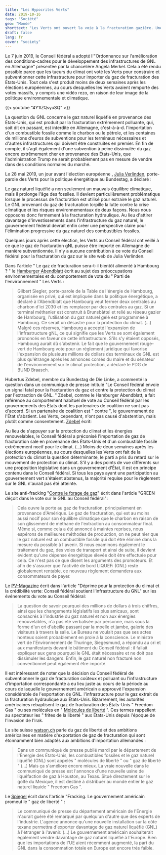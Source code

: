 ```yaml
---
title: "Les Hypocrites Verts"
date: 2019-10-16
tags: "Société"
geo: "Monde"
shorttext: "Les Verts ont ouvert la voie à la fracturation gazière. Une fois de plus, le parti se révèle être un tueur climatique!"
draft: false
lang: fr
cover: "society"
---
```


Le 7 juin 2019, le Conseil fédéral a adopté l'"Ordonnance sur l'amélioration des conditions-cadres pour le développement des infrastructures de GNL en Allemagne" présentée par la chancelière Angela Merkel. Cela a été rendu possible parce que les tueurs du climat ont voté les Verts pour construire et subventionner cette infrastructure pour importer du gaz de fracturation des États-Unis. Tout cela s'est produit moins de deux semaines après les élections européennes, au cours desquelles les Verts avaient remporté des votes massifs, y compris une vidéo rezo, en raison de leur image de la politique environnementale et climatique.

{{< youtube "4Y1lZQsyuSQ" >}}

La question du GNL concerne le gaz naturel liquéfié en provenance des États-Unis, qui est produit par la fracturation extrêmement polluante, qui, soit dit en passant, est interdite en Allemagne, c'est-à-à-d. l'importation d'un combustible fossile comme le charbon ou le pétrole, et les centaines de millions d'euros de subventions pour les terminaux nécessaires et d'autres infrastructures qui doivent être construites en premier. En fin de compte, il s'agit également d'une subvention à peine dissimulée du gaz encore extrêmement cher en provenance des États-Unis, que l'administration Trump ne serait probablement pas en mesure de vendre dans des conditions normales du marché.

Le 28 mai 2019, un jour avant l'élection européenne , [Julia Verlinden](https://julia-verlinden.de/detail/article/lng_verlaengert_das_fossile_zeitalter/ "LNG verlängert das fossile Zeitalter"), porte-parole des Verts pour la politique énergétique au Bundestag, a déclaré :

Le gaz naturel liquéfié a non seulement un mauvais équilibre climatique, mais il prolonge l'âge des fossiles. Il devient particulièrement problématique lorsque le processus de fracturation est utilisé pour extraire le gaz naturel. Le GNL provenant du gaz de fracturation torpille la lutte contre la crise climatique et les risques environnementaux de deux façons. Nous nous opposons donc fermement à la fracturation hydraulique. Au lieu d'attirer davantage d'investissements dans l'infrastructure du gaz naturel, le gouvernement fédéral devrait enfin créer une perspective claire pour l'élimination progressive du gaz naturel des combustibles fossiles.

Quelques jours après cette élection, les Verts au Conseil fédéral ont veillé à ce que le gaz de fracturation gNL puisse être importé en Allemagne de manière subventionnée. Il n'y a aucune contribution à ce vote du Conseil fédéral pour la fracturation du gaz sur le site web de Julia Verlinden.

Dans l'article " Le gaz de fracturation sera-t-il bientôt alimenté à Hambourg ? " le [Hamburger Abendblatt](https://www.abendblatt.de/hamburg/article226242161/Wird-in-Hamburg-bald-Fracking-Gas-getankt.html "Wird in Hamburg bald Fracking-Gas getankt?") écrit au sujet des préoccupations environnementales et du comportement de vote du " Parti de l'environnement " Les Verts :

> Gilbert Siegler, porte-parole de la Table de l'énergie de Hambourg, organisée en privé, qui est impliquée dans la politique énergétique, a déclaré à l'Abendblatt que Hambourg veut fermer deux centrales au charbon d'ici 2030 et les remplacer par des centrales au gaz. Si un terminal méthanier est construit à Brunsbàttel et relié au réseau gazier de Hambourg, l'utilisation du gaz naturel gelé est programmée à Hambourg. Ce serait un désastre pour la protection du climat. (...) Malgré ces réserves, Hambourg a accepté l'expansion de l'infrastructure gNL, ce qui signifie que les Verts se sont également prononcés en faveur de cette infrastructure. S'ils s'y étaient opposés, Hambourg aurait dû s'abstenir. Le fait que le gouvernement rouge-vert de Hambourg vote pour un règlement juridique qui favorise l'expansion de plusieurs millions de dollars des terminaux de GNL est plus qu'étrange après les annonces corsés du maire et du sénateur de l'environnement sur le climat protection, a déclaré le PDG de BUND Braasch.

Hubertus Zdebel, membre du Bundestag de Die Linke, a commenté la question dans un communiqué de presse intitulé "Le Conseil fédéral envoie un signal fatal pour la fracturation du gaz et contre la protection du climat par l'extraction de GNL. " Zdebel, comme le Hamburger Abendblatt, a fait référence au comportement habituel de vote au Conseil fédéral par les gouvernements des États dont les partenaires de coalition ne sont pas d'accord. Si un partenaire de coalition est " contre ", le gouvernement de l'État s'abstient. Les Verts, cependant, n'ont pas causé d'abstention, mais plutôt comme consentement. [Zdebel](http://www.hubertus-zdebel.de/bundesrat-setzt-durch-lng-foerderung-fatales-signal-fuer-fracking-gas-und-gegen-klimaschutz/ "Bundesrat setzt durch LNG-Förderung fatales Signal für Fracking-Gas und gegen Klimaschutz") écrit:

 Au lieu de s'appuyer sur la protection du climat et les énergies renouvelables, le Conseil fédéral a préconisé l'importation de gaz de fracturation sale en provenance des États-Unis et d'un combustible fossile extrêmement nocif pour le climat. (...) Moins de deux semaines après les élections européennes, au cours desquelles les Verts ont fait de la protection du climat la question déterminante, le parti a pris du retard sur le mouvement de protection du climat. S'il y a des points de vue différents sur une proposition législative dans un gouvernement d'État, il est en principe contenu dans le Conseil fédéral. Si tous les pays ayant une participation au gouvernement vert s'étaient abstenus, la majorité requise pour le règlement sur le GNL n'aurait pas été atteinte.

Le site anti-fracking "[Contre le forage de gaz](http://www.gegen-gasbohren.de/2019/06/11/gruene-enttaeuschen-bei-der-lng-abstimmung-im-bundesrat/ "GRÜNE enttäuschen bei der LNG-Abstimmung im Bundesrat")" écrit dans l'article "GREEN déçoit dans le vote sur le GNL au Conseil fédéral":

> Cela ouvre la porte au gaz de fracturation, principalement en provenance d'Amérique. Le gaz de fracturation, qui est au moins aussi nocif pour son équilibre climatique que le charbon en raison de son glissement de méthane de l'extraction au consommateur final. Même si, comme cela a été annoncé à maintes reprises, nous espérons de meilleures méthodes de production, on ne peut nier que le gaz naturel est un combustible fossile qui doit être éliminé dans la mesure du possible à l'avenir. Si nous examinons également le traitement du gaz, des voies de transport et ainsi de suite, il devient évident qu'une dépense énergétique élevée doit être effectuée pour cela. Ce n'est pas ce que disent les arguments des promoteurs. Et afin de s'assurer que l'activité de bord LIQUEFi (GNL) reste globalement rentable, ce nouveau règlement demandera aux consommateurs de payer.

Le [PV-Magazine](https://www.pv-magazine.de/2019/06/11/niederschmetternd-fuer-klimaschutz-und-gruene-glaubwuerdigkeit-bundesrat-befuerwortet-lng-infrastruktur/ "Niederschmetternd für Klimaschutz und Grüne Glaubwürdigkeit: Bundesrat befürwortet LNG-Infrastruktur") écrit dans l'article "Déprime pour la protection du climat et la crédibilité verte: Conseil fédéral soutient l'infrastructure du GNL" sur les événements du vote au Conseil fédéral: 

> La question de savoir pourquoi des millions de dollars à trois chiffres, ainsi que les changements législatifs les plus amicaux, sont consacrés à l'industrie du gaz naturel et non aux énergies renouvelables, n'a pas été verbalisée par personne, mais sous la forme d'un cri d'abeille passant par la moelle et jambe, galerie des visiteurs à travers la salle. Le Bureau ne voulait pas que ses actes honteux soient probablement en proie à la conscience. Le ministre vert de l'Environnement de Thuringe, Siegesmund, a répondu au cri et aux manifestants devant le bâtiment du Conseil fédéral : il fallait expliquer aux gens pourquoi le GNL était nécessaire et ne doit pas dissimuler les dangers. Enfin, le gaz naturel non fracturé non conventionnel peut également être importé.

Il est intéressant de noter que la décision du Conseil fédéral de subventionner le gaz de fracturation coûteux et polluant ou l'infrastructure d'importation correspondante a eu lieu juste au cours de la période au cours de laquelle le gouvernement américain a approuvé l'expansion considérable de l'exportation de GNL. l'infrastructure pour le gaz extrait de la fracturation hydraulique aux États-Unis. Bizarrement, les autorités américaines rebaptisent le gaz de fracturation des États-Unis " Freedom Gas " ou ses molécules en " [Molécules de liberté](https://www.sciencealert.com/us-department-of-energy-is-now-referring-to-natural-gas-as-freedom-gas "Natural Gas Is Now Being Referred to as 'Freedom Gas' by The US Department of Energy") ". Ces termes rappellent au spectateur les " frites de la liberté " aux États-Unis depuis l'époque de l'invasion de l'Irak.

Le site suisse [watson.ch](https://www.watson.ch/international/usa/639188222-die-trump-regierung-hat-erdgas-umbenannt-es-heisst-jetzt-freedom-gas "Trump-Regierung nennt Erdgas jetzt 'Freiheits-Gas' – wir hätten da noch ein paar Ideen") parle du gaz de liberté et des ambitions américaines en matière d'exportation de gaz de fracturation qui sont étonnamment bien adaptés aux ambitions d'importation allemandes :

> Dans un communiqué de presse publié mardi par le département de l'Énergie des États-Unis, les combustibles fossiles et le gaz naturel liquéfié (GNL) sont appelés " molécules de liberté " ou " gaz de liberté " (...) Mais ça s'améliore encore mieux. La vraie nouvelle dans le communiqué de presse est l'annonce d'une nouvelle usine de liquéfaction de gaz à Houston, au Texas. Situé directement sur le golfe du Mexique, il est destiné à distribuer au monde entier le gaz naturel liquide " Freedom Gas ".

Le [Spiegel](https://www.spiegel.de/wirtschaft/unternehmen/fracking-gas-us-regierung-wirbt-fuer-freiheitsgas-a-1270061.html "US-Regierung wirbt für 'Freiheitsgas'") écrit dans l'article "Fracking. Le gouvernement américain promeut le " gaz de liberté " :

> Le communiqué de presse du département américain de l'Énergie n'aurait guère été remarqué par quelqu'un d'autre que des experts de l'industrie. L'agence annonce qu'une nouvelle installation sur la côte texane permettra d'exporter davantage de gaz naturel liquéfié (GNL) à l'étranger à l'avenir. (...) Le gouvernement américain souhaiterait également vendre davantage de gaz naturel liquéfié à l'Europe. Bien que les importations de l'UE aient récemment augmenté, la part du GNL dans la consommation totale en Europe est encore très faible.

